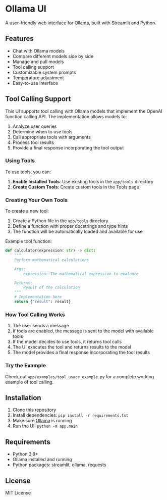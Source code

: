 # Ollama UI

A user-friendly web interface for [Ollama](https://ollama.com/), built with Streamlit and Python.

## Features

- Chat with Ollama models
- Compare different models side by side
- Manage and pull models
- Tool calling support
- Customizable system prompts
- Temperature adjustment
- Easy-to-use interface

## Tool Calling Support

This UI supports tool calling with Ollama models that implement the OpenAI function calling API. The implementation allows models to:

1. Analyze user queries
2. Determine when to use tools
3. Call appropriate tools with arguments
4. Process tool results
5. Provide a final response incorporating the tool output

### Using Tools

To use tools, you can:

1. **Enable Installed Tools**: Use existing tools in the `app/tools` directory
2. **Create Custom Tools**: Create custom tools in the Tools page

### Creating Your Own Tools

To create a new tool:

1. Create a Python file in the `app/tools` directory
2. Define a function with proper docstrings and type hints
3. The function will be automatically loaded and available for use

Example tool function:

```python
def calculator(expression: str) -> dict:
    """
    Perform mathematical calculations

    Args:
        expression: The mathematical expression to evaluate

    Returns:
        Result of the calculation
    """
    # Implementation here
    return {"result": result}
```

### How Tool Calling Works

1. The user sends a message
2. If tools are enabled, the message is sent to the model with available tools
3. If the model decides to use tools, it returns tool calls
4. The UI executes the tool and returns results to the model
5. The model provides a final response incorporating the tool results

### Try the Example

Check out `app/examples/tool_usage_example.py` for a complete working example of tool calling.

## Installation

1. Clone this repository
2. Install dependencies: `pip install -r requirements.txt`
3. Make sure [Ollama](https://ollama.com/) is running
4. Run the UI: `python -m app.main`

## Requirements

- Python 3.8+
- Ollama installed and running
- Python packages: streamlit, ollama, requests

## License

MIT License
